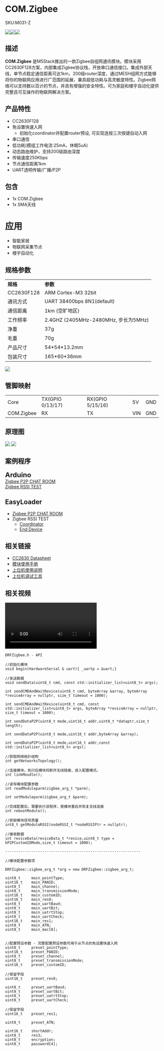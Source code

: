 # COM.Zigbee

<el-tag effect="plain">SKU:M031-Z</el-tag>

<div class="product_pic"><img src="assets/img/product_pics/module/com_zigbee/com.zigbee_01.webp"><img src="assets/img/product_pics/module/com_zigbee/com.zigbee_02.webp"><img src="assets/img/product_pics/module/com_zigbee/com.zigbee_03.webp"></div>

## 描述

**COM.Zigbee** 是M5Stack推出的一款Zigbee自组网通讯模块。模块采用CC2630F128方案，内部集成Zigbee协议栈，开放串口通信接口。集成外部天线，单节点稳定通信距离可达1km，200级router深度，通过MESH组网方式能够将你的物联网应用进行广范围的延展，兼具超低功耗与高灵敏度特性。Zigbee网络可以支持数以百计的节点，并具有增强的安全特性。可为家庭和楼宇自动化提供完整且可互操作的物联网解决方案。

## 产品特性

- CC2630F128
- 免设置快速入网
   * 初始化coordinator并配置router预设, 可实现连按三次按键自动入网
- 串口通信
- 低功耗(模组工作电流:25mA，休眠5uA)
- 动态路由维护，支持200级路由深度
- 传输速度250Kbps
- 节点通信距离1km
- UART透明传输/广播/P2P

## 包含

- 1x COM.Zigbee
- 1x SMA天线

# 应用

- 智能家居
- 物联网采集节点
- 楼宇自动化

## 规格参数

<table>
   <tr style="font-weight:bold">
      <td>规格</td>
      <td>参数</td>
   </tr>
   <tr>
      <td>CC2630F128</td>
      <td>ARM Cortex-M3 32bit</td>
   </tr>
   <tr>
      <td>通讯方式</td>
      <td>UART 38400bps 8N1(default)</td>
   </tr>
   <tr>
      <td>通信距离</td>
      <td>1km (空旷地区)</td>
   </tr>
   <tr>
      <td>工作频率</td>
      <td>2.4GHZ (2405MHz-2480MHz, 步长为5MHz)</td>
   </tr>
   <tr>
      <td>净重</td>
      <td>37g</td>
   </tr>
   <tr>
      <td>毛重</td>
      <td>70g</td>
   </tr>
   <tr>
      <td>产品尺寸</td>
      <td>54*54*13.2mm</td>
   </tr>
   <tr>
      <td>包装尺寸</td>
      <td>165*60*36mm</td>
   </tr>
 </table>


<img src="assets/img/product_pics/module/com_zigbee/com_zigbee_04.webp">

## 管脚映射

<table>
 <tr><td>Core</td><td>TX(GPIO 0/13/17)</td><td>RX(GPIO 5/15/16)</td><td>5V</td><td>GND</td></tr>
 <tr><td>COM.Zigbee</td><td>RX</td><td>TX</td><td>VIN</td><td>GND</td></tr>
</table>

## 原理图

<img src="assets/img/product_pics/module/com_zigbee/com_zigbee_sch_01.webp">
<img src="assets/img/product_pics/module/com_zigbee/com_zigbee_sch_02.webp">

## 案例程序

<el-card class="box-card" style="margin-bottom:20px">
   <div slot="header" class="clearfix">
   <span style="font-size: 22px; font-weight: bold;">Arduino</span>
   <i class="el-icon-s-management" style="float: right;"></i>
   </div>
   <div class="box-card-item">
   <a href='https://github.com/m5stack/M5Stack/tree/master/examples/Modules/COM_Zigbee_CC2630/P2P_TEST'><el-tag>Zigbee P2P CHAT ROOM</el-tag></a>
   </div>
   <div class="box-card-item">
   <a href='https://github.com/m5stack/M5Stack/tree/master/examples/Modules/COM_Zigbee_CC2630/RSSI_TEST'><el-tag>Zigbee RSSI TEST</el-tag></a>
   </div>
</el-card>

## EasyLoader

- [Zigbee P2P CHAT ROOM](https://m5stack.oss-cn-shenzhen.aliyuncs.com/EasyLoader/Windows/MODULE/EasyLoader_Zigbee_P2P_CHATROOM.exe)
- Zigbee RSSI TEST
   * [Coordinator](https://m5stack.oss-cn-shenzhen.aliyuncs.com/EasyLoader/Windows/MODULE/EasyLoader_Zigbee_RSSI_Coordinator.exe)
   * [End Device](https://m5stack.oss-cn-shenzhen.aliyuncs.com/EasyLoader/Windows/MODULE/EasyLoader_Zigbee_RSSI_EndDevice.exe)

## 相关链接

- [CC2630 Datasheet](https://m5stack.oss-cn-shenzhen.aliyuncs.com/resource/docs/datasheet/module/Zigbee_CC2630/cc2630_datasheet.pdf)
- [模块使用手册](https://m5stack.oss-cn-shenzhen.aliyuncs.com/resource/docs/datasheet/module/Zigbee_CC2630/Zigbee_Module_Guide.pdf)
- [上位机使用说明](https://m5stack.oss-cn-shenzhen.aliyuncs.com/resource/docs/datasheet/module/Zigbee_CC2630/Zigbee_PCTool_Guide.pdf)
- [上位机调试工具](https://m5stack.oss-cn-shenzhen.aliyuncs.com/resource/docs/datasheet/module/Zigbee_CC2630/Zigbee%20PCTool.msi)

## 相关视频

<video class="video_size" controls>
    <source src="https://m5stack.oss-cn-shenzhen.aliyuncs.com/video/Product_example_video/Module/Zigbee_CC2630.mp4" type="video/mp4">
</video>


```clike
DRFZigbee.h - API

//初始化模块
void begin(HardwareSerial & uart){ _uartp = &uart;}

//发送数据
void sendData(uint8_t cmd, const std::initializer_list<uint8_t> args);

int sendCMDAndWaitRevice(uint8_t cmd, byteArray &array, byteArray *reviceArray = nullptr, size_t timeout = 1000);

int sendCMDAndWaitRevice(uint8_t cmd, const std::initializer_list<uint8_t> args, byteArray *reviceArray = nullptr, size_t timeout = 1000);

int sendDataP2P(uint8_t mode,uint16_t addr,uint8_t *dataptr,size_t length);

int sendDataP2P(uint8_t mode,uint16_t addr,byteArray &array);

int sendDataP2P(uint8_t mode,uint16_t addr,const std::initializer_list<uint8_t> args);

//获取网络拓扑结构
int getNetworksTopology();

//连接模块，执行后模块将断开无线链接，进入配置模式。
int linkMoudle();

//读写模块配置参数
int readModuleparm(zigbee_arg_t *parm);

int setModuleparm(zigbee_arg_t &parm);

//完成配置后，需要执行该程序，使模块重启并恢复无线连接
int rebootModule();

//获取模块信号质量
int8_t getModuleRSSI(nodeRSSI_t *nodeRSSIPtr = nullptr);

//接收数据
int reviceData(reviceData_t *revice,uint8_t type = kP2PCustomIDMode,size_t timeout = 1000);

--------------------------------------------------------------

//模块配置参数项

DRFZigbee::zigbee_arg_t *arg = new DRFZigbee::zigbee_arg_t;

uint8_t     main_pointType;
uint16_t    main_PANID;
uint8_t     main_channel;
uint8_t     main_transmissionMode;
uint16_t    main_customID;
uint16_t    main_res0;
uint8_t     main_uartBaud;
uint8_t     main_uartBit;
uint8_t     main_uatrtStop;
uint8_t     main_uartCheck;
uint16_t    main_res1;
uint8_t     main_ATN;
uint8_t     main_mac[8];


//配置预设参数 - 完整配置预设参数可用于从节点的免设置快速入网
uint8_t     preset_pointType;
uint16_t    preset_PANID;
uint8_t     preset_channel;
uint8_t     preset_transmissionMode;
uint16_t    preset_customID;

//保留字段
uint16_t    preset_res0;

uint8_t     preset_uartBaud;
uint8_t     preset_uartBit;
uint8_t     preset_uatrtStop;
uint8_t     preset_uartCheck;

//保留字段
uint16_t    preset_res1;

uint8_t     preset_ATN;

uint16_t    shortAddr;
uint8_t     res3;
uint8_t     encryption;
uint8_t     password[4];

```


<script>

   var purchase_link = 'https://m5stack-store.myshopify.com/products/com-zigbee-module-cc2630f128-with-antenna';
   anchor_search(purchase_link);
   scrollFunc();

</script>
